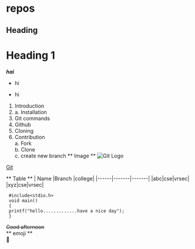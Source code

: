 # repos


## Heading



# Heading 1
***hai***
* hi
- hi


1. Introduction   
2. a. Installation
3. Git commands
4. Github
5. Cloning
6. Contribution   
   a. Fork   
   b. Clone   
  c. create new branch
  ** Image **
  ![Git Logo](https://encrypted-tbn0.gstatic.com/images?q=tbn:ANd9GcQ5Q92-5JeMg3tibiBXBDijMdMpsRPklFYzfA&usqp=CAU)   
  
  [Git](https://enterprise.github.com/login)
  
  ** Table **
  | Name |Branch |college|
  |------|-------|-------|
  |abc|cse|vrsec|
  |xyz|cse|vrsec|
  ```
   #include<stdio.h>
   void main()
   {
   printf("hello.............have a nice day");
   }
   ```
   ~~Good afternoon~~         
   ** emoji **   
   :purple_heart:
